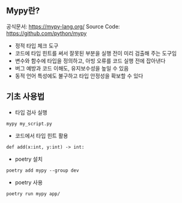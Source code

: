 
## Mypy란? 

공식문서: https://mypy-lang.org/
Source Code: https://github.com/python/mypy

- 정적 타입 체크 도구 
- 코드에 타입 힌트를 써서 잘못된 부분을 실행 전이 미리 검출해 주는 도구임 
- 변수와 함수에 타입을 정의하고, 아빙 오류를 코드 실행 전에 잡아낸다 
- 버그 예방과 코드 이해도, 유지보수성을 높일 수 있음 
- 동적 언어 특성에도 불구하고 타입 안정성을 확보할 수 있다 


## 기초 사용법 

- 타입 검사 실행 
```
mypy my_script.py 
```

- 코드에서 타입 힌트 활용 
``` 
def add(x:int, y:int) -> int: 
```

- poetry 설치 
```
poetry add mypy --group dev
```

- poetry 사용 
```
poetry run mypy app/
```